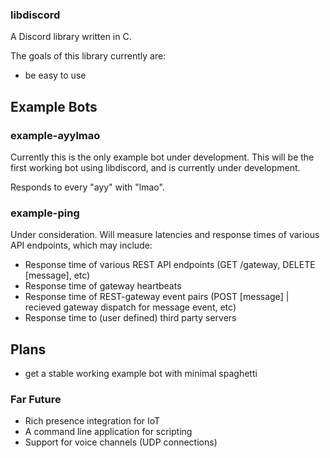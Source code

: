 ### libdiscord
A Discord library written in C.

The goals of this library currently are:
* be easy to use

## Example Bots
### example-ayylmao
Currently this is the only example bot under development. This will be the first working bot using libdiscord, and 
is currently under development.

Responds to every "ayy" with "lmao".

### example-ping
Under consideration. Will measure latencies and response times of various API endpoints, which may include:
* Response time of various REST API endpoints (GET /gateway, DELETE [message], etc)
* Response time of gateway heartbeats
* Response time of REST-gateway event pairs (POST [message] | recieved gateway dispatch for message event, etc)
* Response time to (user defined) third party servers

## Plans
* get a stable working example bot with minimal spaghetti
### Far Future
* Rich presence integration for IoT
* A command line application for scripting
* Support for voice channels (UDP connections)